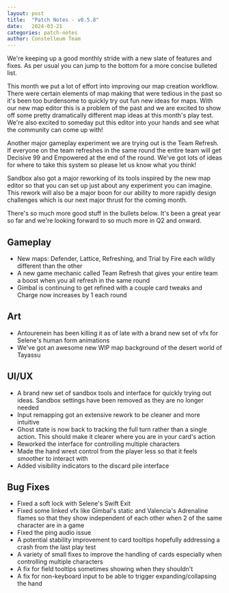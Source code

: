 ```yaml
---
layout: post
title:  "Patch Notes - v0.5.8"
date:   2024-03-21
categories: patch-notes
author: Constelleum Team
---
```


We're keeping up a good monthly stride with a new slate of features and fixes.
As per usual you can jump to the bottom for a more concise bulleted list.

This month we put a lot of effort into improving our map creation workflow.
There were certain elements of map making that were tedious in the past
so it's been too burdensome to quickly try out fun new ideas for maps.
With our new map editor this is a problem of the past
and we are excited to show off some pretty dramatically different map ideas
at this month's play test<!--end_excerpt-->.
We're also excited to someday put this editor into your hands
and see what the community can come up with!

Another major gameplay experiment we are trying out is the Team Refresh.
If everyone on the team refreshes in the same round
the entire team will get Decisive 99 and Empowered at the end of the round.
We've got lots of ideas for where to take this system
so please let us know what you think!

Sandbox also got a major reworking of its tools inspired by the new map editor so that you can set up just about any experiment you can imagine. This rework will also be a major boon for our ability to more rapidly design challenges which is our next major thrust for the coming month.

There's so much more good stuff in the bullets below. It's been a great year so far and we're looking forward to so much more in Q2 and onward.

## Gameplay

* New maps: Defender, Lattice, Refreshing, and Trial by Fire each wildly different than the other
* A new game mechanic called Team Refresh that gives your entire team a boost when you all refresh in the same round
* Gimbal is continuing to get refined with a couple card tweaks and Charge now increases by 1 each round

## Art

* Antourenein has been killing it as of late with a brand new set of vfx for Selene's human form animations
* We've got an awesome new WIP map background of the desert world of Tayassu

## UI/UX

* A brand new set of sandbox tools and interface for quickly trying out ideas. Sandbox settings have been removed as they are no longer needed
* Input remapping got an extensive rework to be cleaner and more intuitive
* Ghost state is now back to tracking the full turn rather than a single action. This should make it clearer where you are in your card's action
* Reworked the interface for controlling multiple characters
* Made the hand wrest control from the player less so that it feels smoother to interact with
* Added visibility indicators to the discard pile interface

## Bug Fixes

* Fixed a soft lock with Selene's Swift Exit
* Fixed some linked vfx like Gimbal's static and Valencia's Adrenaline flames so that they show independent of each other when 2 of the same character are in a game
* Fixed the ping audio issue
* A potential stability improvement to card tooltips hopefully addressing a crash from the last play test
* A variety of small fixes to improve the handling of cards especially when controlling multiple characters
* A fix for field tooltips sometimes showing when they shouldn't
* A fix for non-keyboard input to be able to trigger expanding/collapsing the hand
